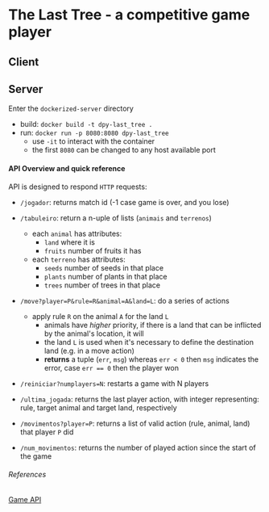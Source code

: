 # The Last Tree - a competitive game player

## Client

## Server
Enter the `dockerized-server` directory
- build: `docker build -t dpy-last_tree .`
- run: `docker run -p 8080:8080 dpy-last_tree`
  * use `-it` to interact with the container
  * the first `8080` can be changed to any host available port

#### API Overview and quick reference

API is designed to respond `HTTP` requests:
- `/jogador`: returns match id (-1 case game is over, and you lose)

- `/tabuleiro`: return a n-uple of lists (`animais` and `terrenos`)
  * each `animal` has attributes:
    + `land` where it is
    + `fruits` number of fruits it has
  * each `terreno` has attributes:
    + `seeds` number of seeds in that place
    + `plants` number of plants in that place
    + `trees` number of trees in that place

- `/move?player=P&rule=R&animal=A&land=L`: do a series of actions
  * apply rule `R` on the animal `A` for the land `L`
    + animals have _higher_ priority, if there is a land that can be inflicted by the animal's location, it will
    + the land `L` is used when it's necessary to define the destination land (e.g. in a move action)
    + **returns** a tuple (`err`, `msg`) whereas `err < 0` then `msg` indicates the error, case `err == 0` then the player won

- `/reiniciar?numplayers=N`: restarts a game with N players

- `/ultima_jogada`: returns the last player action, with integer representing: rule, target animal and target land, respectively

- `/movimentos?player=P`: returns a list of valid action (rule, animal, land) that player `P` did

- `/num_movimentos`: returns the number of played action since the start of the game


###### References

[Game API](https://github.com/badsjunior/TheLastTreeAI.git)
